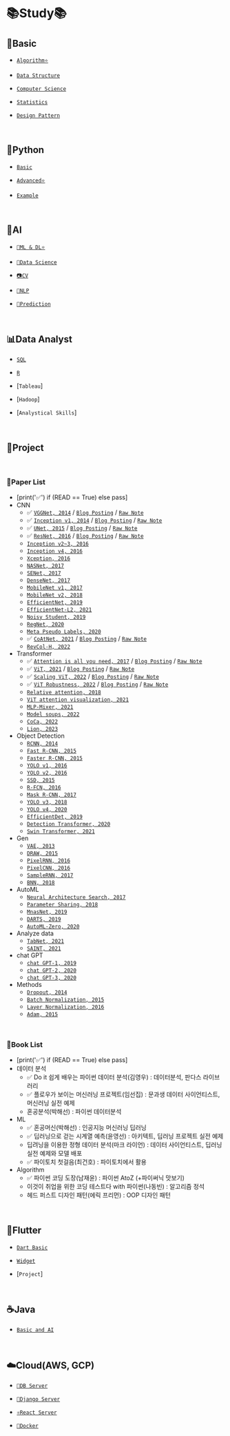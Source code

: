 # 📚Study📚

## 💪Basic
  - [`Algorithm⭐️`](https://github.com/HiMyNameIsDavidKim/Study/tree/main/0Basic/Algorithm)

  - [`Data Structure`](https://github.com/HiMyNameIsDavidKim/Study/tree/main/0Basic/Data%20Structure)

  - [`Computer Science`](https://github.com/HiMyNameIsDavidKim/Study/tree/main/0Basic/Computer%20Science)

  - [`Statistics`](https://github.com/HiMyNameIsDavidKim/Study/tree/main/0Basic/Statistics)
  
  - [`Design Pattern`](https://github.com/HiMyNameIsDavidKim/Study/tree/main/0Basic/Design%20Pattern)
<br>

## 🐍Python
  - [`Basic`](https://github.com/HiMyNameIsDavidKim/Study/tree/main/1Python/0%EB%82%98%EB%8F%84%EC%BD%94%EB%94%A9)

  - [`Advanced⭐️`](https://github.com/HiMyNameIsDavidKim/Study/tree/main/1Python/1AIaaS(NaverCloud))

  - [`Example`](https://github.com/HiMyNameIsDavidKim/Study/tree/main/1Python/Example)
<br>

## 🪬AI
  - [`🤖ML & DL⭐️`](https://github.com/HiMyNameIsDavidKim/Study/tree/main/4ML/ML&DL)

  - [`🧪Data Science`](https://github.com/HiMyNameIsDavidKim/Study/tree/main/4ML/Data%20Science)

  - [`📷CV`](https://github.com/HiMyNameIsDavidKim/Study/tree/main/4ML/Vision)
  
  - [`💬NLP`](https://github.com/HiMyNameIsDavidKim/Study/tree/main/4ML/NLP)

  - [`🔮Prediction`](https://github.com/HiMyNameIsDavidKim/Study/tree/main/4ML/Prediction)
<br>

## 📊Data Analyst
  - [`SQL`](https://github.com/HiMyNameIsDavidKim/Study/tree/main/3Data%20Analyst/SQL)

  - [`R`](https://github.com/HiMyNameIsDavidKim/Study/tree/main/3Data%20Analyst/R)

  - [`Tableau`]
  
  - [`Hadoop`]

  - [`Analystical Skills`]
<br>

## 💼Project
<br>

### 📓Paper List
* [print('✅') if (READ == True) else pass]
* CNN
  * ✅ [`VGGNet, 2014`](https://arxiv.org/pdf/1409.1556.pdf) / [`Blog Posting`](https://davidlds.tistory.com/6/) / [`Raw Note`](https://github.com/HiMyNameIsDavidKim/Paper_List/blob/main/CNN/VGGNet.md)
  * ✅ [`Inception v1, 2014`](https://arxiv.org/pdf/1409.4842v1.pdf) / [`Blog Posting`](https://davidlds.tistory.com/7/) / [`Raw Note`](https://github.com/HiMyNameIsDavidKim/Paper_List/blob/main/CNN/Inception_v1.md)
  * ✅ [`UNet, 2015`](https://arxiv.org/pdf/1505.04597.pdf) / [`Blog Posting`](https://davidlds.tistory.com/9/) / [`Raw Note`](https://github.com/HiMyNameIsDavidKim/Paper_List/blob/main/CNN/UNet.md)
  * ✅ [`ResNet, 2016`](https://arxiv.org/pdf/1512.03385v1.pdf) / [`Blog Posting`](https://davidlds.tistory.com/4/) / [`Raw Note`](https://github.com/HiMyNameIsDavidKim/Paper_List/blob/main/CNN/ResNet.md)
  * [`Inception v2~3, 2016`](https://arxiv.org/pdf/1512.00567v3.pdf)
  * [`Inception v4, 2016`](arxiv.org/pdf/1602.07261v2.pdf)
  * [`Xception, 2016`](https://arxiv.org/pdf/1610.02357.pdf)
  * [`NASNet, 2017`](https://arxiv.org/pdf/1707.07012.pdf)
  * [`SENet, 2017`](https://arxiv.org/pdf/1709.01507.pdf)
  * [`DenseNet, 2017`](https://arxiv.org/pdf/1608.06993v5.pdf)
  * [`MobileNet v1, 2017`](https://arxiv.org/pdf/1704.04861.pdf)
  * [`MobileNet v2, 2018`](https://arxiv.org/pdf/1801.04381.pdf)
  * [`EfficientNet, 2019`](https://arxiv.org/pdf/1905.11946v5.pdf)
  * [`EfficientNet-L2, 2021`](https://arxiv.org/pdf/2104.00298.pdf)
  * [`Noisy Student, 2019`](https://arxiv.org/pdf/1911.04252.pdf)
  * [`RegNet, 2020`](https://arxiv.org/pdf/2003.13678.pdf)
  * [`Meta Pseudo Labels, 2020`](https://arxiv.org/pdf/2003.10580.pdf)
  * ✅ [`CoAtNet, 2021`](https://arxiv.org/pdf/2106.04803.pdf) / [`Blog Posting`](https://davidlds.tistory.com/23) / [`Raw Note`](https://github.com/HiMyNameIsDavidKim/Paper_List/blob/main/CNN/CoAtNet.md)
  * [`RevCol-H, 2022`](https://arxiv.org/pdf/2212.11696v3.pdf)
* Transformer
  * ✅ [`Attention is all you need, 2017`](https://arxiv.org/pdf/1706.03762.pdf) / [`Blog Posting`](https://davidlds.tistory.com/5/) / [`Raw Note`](https://github.com/HiMyNameIsDavidKim/Paper_List/blob/main/Transformer/Transformer.md)
  * ✅ [`ViT, 2021`](https://arxiv.org/pdf/2010.11929.pdf) / [`Blog Posting`](https://davidlds.tistory.com/13/) / [`Raw Note`](https://github.com/HiMyNameIsDavidKim/Paper_List/blob/main/Transformer/ViT.md)
  * ✅ [`Scaling ViT, 2022`](https://arxiv.org/pdf/2106.04560v2.pdf) / [`Blog Posting`](https://davidlds.tistory.com/16) / [`Raw Note`](https://github.com/HiMyNameIsDavidKim/Paper_List/blob/main/Transformer/Scaling_ViT.md)
  * ✅ [`ViT Robustness, 2022`](https://proceedings.neurips.cc/paper_files/paper/2022/file/67662aa16456e0df65ab001136f92fd0-Paper-Conference.pdf) / [`Blog Posting`](https://davidlds.tistory.com/18) / [`Raw Note`](https://github.com/HiMyNameIsDavidKim/Paper_List/blob/main/Methods/ViT_Robustness.md)
  * [`Relative attention, 2018`](https://arxiv.org/pdf/1803.02155.pdf)
  * [`ViT attention visualization, 2021`](https://arxiv.org/pdf/2012.09838v1.pdf)
  * [`MLP-Mixer, 2021`](https://arxiv.org/pdf/2105.01601.pdf)
  * [`Model soups, 2022`](https://arxiv.org/pdf/2203.05482v3.pdf)
  * [`CoCa, 2022`](https://arxiv.org/pdf/2205.01917v2.pdf)
  * [`Lion, 2023`](https://arxiv.org/pdf/2302.06675v2.pdf)
* Object Detection
  * [`RCNN, 2014`](https://www.cv-foundation.org/openaccess/content_cvpr_2014/papers/Girshick_Rich_Feature_Hierarchies_2014_CVPR_paper.pdf)
  * [`Fast R-CNN, 2015`](https://www.semanticscholar.org/paper/Fast-R-CNN-Girshick/7ffdbc358b63378f07311e883dddacc9faeeaf4b?p2df)
  * [`Faster R-CNN, 2015`](https://arxiv.org/pdf/1506.01497.pdf)
  * [`YOLO v1, 2016`](https://arxiv.org/pdf/1506.02640.pdf)
  * [`YOLO v2, 2016`](https://arxiv.org/pdf/1612.08242.pdf)
  * [`SSD, 2015`](https://arxiv.org/pdf/1512.02325.pdf)
  * [`R-FCN, 2016`](https://arxiv.org/abs/1605.06409)
  * [`Mask R-CNN, 2017`](https://arxiv.org/abs/1703.06870)
  * [`YOLO v3, 2018`](https://arxiv.org/pdf/1804.02767.pdf)
  * [`YOLO v4, 2020`](https://arxiv.org/pdf/2004.10934.pdf)
  * [`EfficientDet, 2019`](https://arxiv.org/pdf/1911.09070.pdf)
  * [`Detection Transformer, 2020`](https://arxiv.org/pdf/2005.12872.pdf)
  * [`Swin Transformer, 2021`](https://arxiv.org/pdf/2103.14030.pdf)
* Gen
  * [`VAE, 2013`](https://arxiv.org/pdf/1312.6114.pdf)
  * [`DRAW, 2015`](http://proceedings.mlr.press/v37/gregor15.pdf)
  * [`PixelRNN, 2016`](https://arxiv.org/pdf/1601.06759.pdf)
  * [`PixelCNN, 2016`](https://arxiv.org/pdf/1606.05328.pdf)
  * [`SampleRNN, 2017`](https://arxiv.org/pdf/1612.07837.pdf)
  * [`BNN, 2018`](https://arxiv.org/pdf/1801.07710.pdf)
* AutoML
  * [`Neural Architecture Search, 2017`](https://arxiv.org/pdf/1611.01578.pdf)
  * [`Parameter Sharing, 2018`](https://arxiv.org/pdf/1802.03268.pdf)
  * [`MnasNet, 2019`](https://arxiv.org/pdf/1807.11626.pdf)
  * [`DARTS, 2019`](https://arxiv.org/pdf/1806.09055.pdf)
  * [`AutoML-Zero, 2020`](https://arxiv.org/pdf/2003.03384.pdf)
* Analyze data
  * [`TabNet, 2021`](https://arxiv.org/pdf/1908.07442.pdf)
  * [`SAINT, 2021`](https://arxiv.org/pdf/2106.01342.pdf)
* chat GPT
  * [`chat GPT-1, 2019`](https://d4mucfpksywv.cloudfront.net/better-language-models/language-models.pdf)
  * [`chat GPT-2, 2020`](https://cdn.openai.com/research-covers/language-unsupervised/language_understanding_paper.pdf)
  * [`chat GPT-3, 2020`](https://arxiv.org/pdf/2005.14165.pdf)
* Methods
  * [`Dropout, 2014`](https://www.cs.toronto.edu/~hinton/absps/JMLRdropout.pdf)
  * [`Batch Normalization, 2015`](https://arxiv.org/pdf/1502.03167.pdf)
  * [`Layer Normalization, 2016`](https://arxiv.org/pdf/1607.06450.pdf?utm_source=sciontist.com&utm_medium=refer&utm_campaign=promote)
  * [`Adam, 2015`](https://arxiv.org/pdf/1412.6980.pdf)
<br>

### 📘Book List
* [print('✅') if (READ == True) else pass]
* 데이터 분석
  * ✅ Do it 쉽게 배우는 파이썬 데이터 분석(김영우) : 데이터분석, 판다스 라이브러리
  * ✅ 플로우가 보이는 머신러닝 프로젝트(임선집) : 문과생 데이터 사이언티스트, 머신러닝 실전 예제
  * 혼공분석(박해선) : 파이썬 데이터분석
* ML
  * ✅ 혼공머신(박해선) : 인공지능 머신러닝 딥러닝
  * ✅ 딥러닝으로 걷는 시계열 예측(윤영선) : 아키텍트, 딥러닝 프로젝트 실전 예제
  * 딥려닝을 이용한 정형 데이터 분석(마크 라이언) : 데이터 사이언티스트, 딥러닝 실전 예제와 모델 배포
  * ✅ 파이토치 첫걸음(최건호) : 파이토치에서 활용
* Algorithm
  * ✅ 파이썬 코딩 도장(남재윤) : 파이썬 AtoZ (+파이써닉 맛보기)
  * 이것이 취업을 위한 코딩 테스트다 with 파이썬(나동빈) : 알고리즘 정석
  * 헤드 퍼스트 디자인 패턴(에릭 프리먼) : OOP 디자인 패턴
<br>

## 🦋Flutter
  - [`Dart Basic`](https://github.com/HiMyNameIsDavidKim/Study/tree/main/5Flutter/DartBasic)

  - [`Widget`](https://github.com/HiMyNameIsDavidKim/Study/tree/main/5Flutter/Widget)

  - [`Project`]
<br>

## ☕️Java
  - [`Basic and AI`](https://github.com/HiMyNameIsDavidKim/Study/tree/main/2Java)
<br>

## ☁️Cloud(AWS, GCP)
  - [`🥫DB Server`](https://github.com/HiMyNameIsDavidKim/Study/tree/main/5Cloud/DB%20Server)

  - [`🌵Django Server`](https://github.com/HiMyNameIsDavidKim/Study/tree/main/5Cloud/Django(REST))

  - [`⚛️React Server`](https://github.com/HiMyNameIsDavidKim/Study/tree/main/5Cloud/React)

  - [`🐳Docker`](https://github.com/HiMyNameIsDavidKim/Study/tree/main/5Cloud/Docker)
<br>